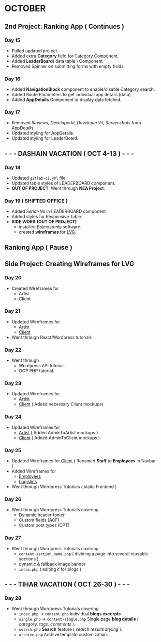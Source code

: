# OCTOBER
## **2nd Project**: Ranking App ( Continues )

### Day 15
* Pulled updated project.
* Added extra **Category** field for Category Component.
* Added **LeaderBoard**( data table ) Component.
* Removed Spinner on submitting forms with empty fields.

### Day 16
* Added **NavigationBlock** component to enable/disable Category search.
* Added Route Parameters to get individual app details (data).
* Added **AppDetails** Component to display data fetched.

### Day 17
* Removed *Reviews, DeveloperId, DeveloperUrl, Screenshots* from AppDetails.
* Updated styling for AppDetails.
* Updated styling for LeaderBoard.

## - - - DASHAIN VACATION ( OCT 4-13 ) - - -

### Day 18 
* Updated `gitlab-ci.yml` file.
* Updated table styles of LEADERBOARD component.
* **OUT OF PROJECT**: Went through **NEA Project**.

### Day 19  ( SHIFTED OFFICE )
* Added *Serial-No* in LEADERBOARD component.
* Added styles for Responsive Table.
* **SIDE WORK (OUT OF PROJECT)**
    * installed *Bulmasamiq* software.
    * created **wireframes** for [LVG](https://github.com/tacmoktan/Internship-Side-tasks/tree/master/LVG-mockups(final)).

## Ranking App ( Pause )

## **Side Project:** Creating Wireframes for LVG
### Day 20
* Created Wireframes for 
    * Artist
    * Client

### Day 21
* Updated Wireframes for
    * [Artist](https://github.com/tacmoktan/Internship-Side-tasks/tree/master/LVG-mockups(final)/Artists)
    * [Client](https://github.com/tacmoktan/Internship-Side-tasks/tree/master/LVG-mockups(final)/Clients)
* Went through React/Wordpress tutorials

### Day 22
* Went through
    * Wordpress API tutorial.
    * OOP PHP tutorial.

### Day 23
* Updated Wireframes for
    * [Artist](https://github.com/tacmoktan/Internship-Side-tasks/tree/master/LVG-mockups(final)/Artists)
    * [Client](https://github.com/tacmoktan/Internship-Side-tasks/tree/master/LVG-mockups(final)/Clients)
( Added necessary Client mockups)

### Day 24
* Updated Wireframes for
    * [Artist](https://github.com/tacmoktan/Internship-Side-tasks/tree/master/LVG-mockups(final)/Artists)
    ( Added AdminToArtist mockups )
    * [Client](https://github.com/tacmoktan/Internship-Side-tasks/tree/master/LVG-mockups(final)/Clients)
    ( Added AdminToClient mockups )

### Day 25
* Updated Wireframes for [Client](https://github.com/tacmoktan/Internship-Side-tasks/tree/master/LVG-mockups(final)/Clients)
    ( Renamed **Staff** to **Employees** in Navbar )
* Added Wireframes for
    * [Employees](https://github.com/tacmoktan/Internship-Side-tasks/tree/master/LVG-mockups(final)/Employees)
    * [Logistics](https://github.com/tacmoktan/Internship-Side-tasks/tree/master/LVG-mockups(final)/Logistics)
* Went through Wordpress Tutorials  ( static Frontend )

### Day 26
* Went through Wordpress Tutorials covering 
    * Dynamic header footer
    * Custom fields (ACF)
    * Custom post types (CPT)

### Day 27
* Went through Wordpress Tutorials covering
    * `content-section_name.php` ( dividing a page into several reusable sections )
    * dynamic & fallback image banner
    * `index.php` ( editing it for blogs )

## - - - TIHAR VACATION ( OCT 26-30 ) - - -

### Day 28
* Went through Wordpress Tutorials covering
    * `index.php` -> `content.php` Individual **blogs excerpts**   
    * `single.php` ->  `content-single.php` Single page **blog details** ( *category, tags, comments* ).
    * `search.php` **Search** feature ( *search results styling* ).
    * `archive.php` Archive template customization.